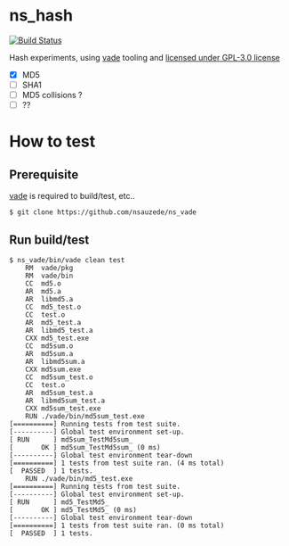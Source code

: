 # ns_hash
[![Build Status][WorkflowBadge]][WorkflowUrl]

Hash experiments, using [vade](https://github.com/nsauzede/ns_vade) tooling and [licensed under GPL-3.0 license](LICENSE)
- [x] MD5
- [ ] SHA1
- [ ] MD5 collisions ?
- [ ] ??

# How to test

## Prerequisite
[vade](https://github.com/nsauzede/ns_vade) is required to build/test, etc..
```
$ git clone https://github.com/nsauzede/ns_vade
```

## Run build/test
```
$ ns_vade/bin/vade clean test
    RM  vade/pkg
    RM  vade/bin
    CC  md5.o
    AR  md5.a
    AR  libmd5.a
    CC  md5_test.o
    CC  test.o
    AR  md5_test.a
    AR  libmd5_test.a
    CXX md5_test.exe
    CC  md5sum.o
    AR  md5sum.a
    AR  libmd5sum.a
    CXX md5sum.exe
    CC  md5sum_test.o
    CC  test.o
    AR  md5sum_test.a
    AR  libmd5sum_test.a
    CXX md5sum_test.exe
    RUN ./vade/bin/md5sum_test.exe
[==========] Running tests from test suite.
[----------] Global test environment set-up.
[ RUN      ] md5sum_TestMd5sum_
[       OK ] md5sum_TestMd5sum_ (0 ms)
[----------] Global test environment tear-down
[==========] 1 tests from test suite ran. (4 ms total)
[  PASSED  ] 1 tests.
    RUN ./vade/bin/md5_test.exe
[==========] Running tests from test suite.
[----------] Global test environment set-up.
[ RUN      ] md5_TestMd5_
[       OK ] md5_TestMd5_ (0 ms)
[----------] Global test environment tear-down
[==========] 1 tests from test suite ran. (0 ms total)
[  PASSED  ] 1 tests.
```

[WorkflowBadge]: https://github.com/nsauzede/ns_hash/workflows/vade/badge.svg
[WorkflowUrl]: https://github.com/nsauzede/ns_hash/commits/main
